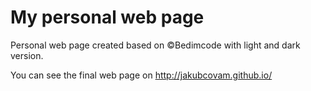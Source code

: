 # My personal web page

Personal web page created based on ©Bedimcode with light and dark version. 

You can see the final web page on http://jakubcovam.github.io/
